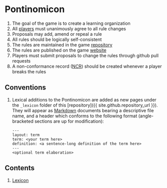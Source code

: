 # Pontinomicon

1. The goal of the game is to create a learning organization
1. All [players](players.md) must unanimously agree to all rule changes
1. Proposals may add, amend or repeal a rule
1. All rules should be logically self-consistent 
1. The rules are maintained in the game [repository](https://github.com/Metanomicon/Pontinomicon)
1. The rules are published on the game [website](https://metanomicon.github.io/Pontinomicon/)
1. Players must submit proposals to change the rules through github pull requests
1. A non-conformance record ([NCR](lexicon/NCR)) should be created whenever a player breaks the rules


## Conventions

1. Lexical additions to the Pontinomicon are added as new pages under the `_lexicon` folder of this [repository]({{ site.github.repository_url }}). They will appear as [Markdown](https://en.wikipedia.org/wiki/Markdown) documents bearing a descriptive file name, and a header which conforms to the following format (angle-bracketed sections are up for modification):
    ```
    ---
    layout: term
    term: <your term here>
    definition: <a sentence-long definition of the term here>
    ---
    <optional term elaboration>
    ```

## Contents

1. [Lexicon](Lexicon.md)

